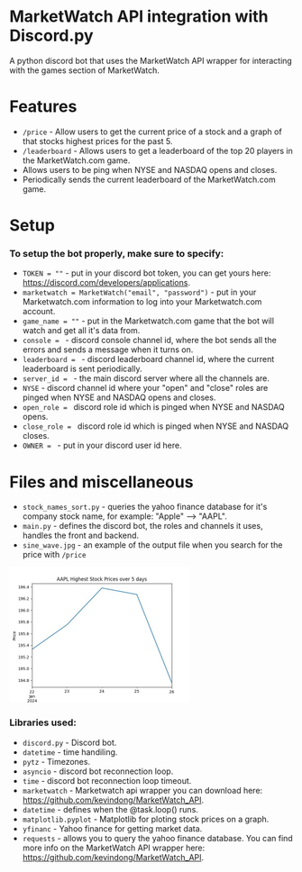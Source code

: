 # MarketWatch API integration with Discord.py
A python discord bot that uses the MarketWatch API wrapper for interacting with the games section of MarketWatch.

# Features
* `/price` - Allow users to get the current price of a stock and a graph of that stocks highest prices for the past 5.
* `/leaderboard` - Allows users to get a leaderboard of the top 20 players in the MarketWatch.com game.
* Allows users to be ping when NYSE and NASDAQ opens and closes.
* Periodically sends the current leaderboard of the MarketWatch.com game.

# Setup
### To setup the bot properly, make sure to specify:
* `TOKEN = ""` - put in your discord bot token, you can get yours here: https://discord.com/developers/applications.
* `marketwatch = MarketWatch("email", "password")` - put in your Marketwatch.com information to log into your Marketwatch.com account.
* `game_name = ""` - put in the Marketwatch.com game that the bot will watch and get all it's data from.
* `console = ` - discord console channel id, where the bot sends all the errors and sends a message when it turns on.
* `leaderboard = ` - discord leaderboard channel id, where the current leaderboard is sent periodically.
* `server_id = ` - the main discord server where all the channels are.
* `NYSE` - discord channel id where your "open" and "close" roles are pinged when NYSE and NASDAQ opens and closes.
* `open_role = ` discord role id which is pinged when NYSE and NASDAQ opens.
* `close_role = ` discord role id which is pinged when NYSE and NASDAQ closes.
* `OWNER = ` - put in your discord user id here.

# Files and miscellaneous
* `stock_names_sort.py` - queries the yahoo finance database for it's company stock name, for example: "Apple" --> "AAPL".
* `main.py` - defines the discord bot, the roles and channels it uses, handles the front and backend.
* `sine_wave.jpg` - an example of the output file when you search for the price with `/price`
<p>
  <img src="sine_wave.jpg" width="400" alt='"sine_wave.jpg"example' style="width:320px;height:240px;">
</p>


### Libraries used:
* `discord.py` - Discord bot.
* `datetime` - time handiling.
* `pytz` - Timezones.
* `asyncio` - discord bot reconnection loop.
* `time` - discord bot reconnection loop timeout.
* `marketwatch` - Marketwatch api wrapper you can download here: https://github.com/kevindong/MarketWatch_API.
* `datetime` - defines when the @task.loop() runs.
* `matplotlib.pyplot` - Matplotlib for ploting stock prices on a graph.
* `yfinanc` - Yahoo finance for getting market data.
* `requests` - allows you to query the yahoo finance database.
You can find more info on the MarketWatch API wrapper here: https://github.com/kevindong/MarketWatch_API.
